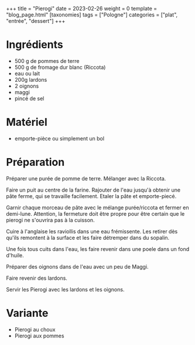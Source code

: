 +++
title = "Pierogi"
date = 2023-02-26
weight = 0
template = "blog_page.html"
[taxonomies]
tags = ["Pologne"]
categories = ["plat", "entrée", "dessert"]
+++

# Ingrédients

- 500 g de pommes de terre
- 500 g de fromage dur blanc (Riccota)
- eau ou lait
- 200g lardons
- 2 oignons
- maggi
- pincé de sel

# Matériel

- emporte-pièce ou simplement un bol

# Préparation

Préparer une purée de pomme de terre.
Mélanger avec la Riccota.

Faire un puit au centre de la farine.
Rajouter de l'eau jusqu'à obtenir une pâte ferme, qui se travaille facilement.
Etaler la pâte et emporte-piecé.

Garnir chaque morceau de pâte avec le mélange purée/riccota et fermer en demi-lune.
Attention, la fermeture doit être propre pour être certain que le pierogi ne s'ouvrira pas à la cuisson.


Cuire à l'anglaise les raviollis dans une eau frémissente.
Les retirer dès qu'ils remontent à la surface et les faire détremper dans du sopalin.

Une fois tous cuits dans l'eau, les faire revenir dans une poele dans un fond d'huile.

Préparer des oignons dans de l'eau avec un peu de Maggi.

Faire revenir des lardons.

Servir les Pierogi avec les lardons et les oignons.

# Variante

- Pierogi au choux
- Pierogi aux pommes
